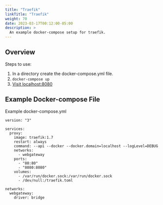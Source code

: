 ```yaml
---
title: "Traefik"
linkTitle: "Traefik"
weight: 70
date: 2023-03-17T00:12:00-05:00
description: >
  An example docker-compose setup for traefik.
---
```



## Overview

Steps to use:

1.  In a directory create the docker-compose.yml file.
1.  `docker-compose up`
1.  [Visit localhost:8080](http://localhost:8080)

## Example Docker-compose File

Example docker-compose.yml

```docker
version: "3"

services:
  proxy:
    image: traefik:1.7
    restart: always
    command: --api --docker --docker.domain=localhost --logLevel=DEBUG
    networks:
      - webgateway
    ports:
      - "80:80"
      - "8080:8080"
    volumes:
      - /var/run/docker.sock:/var/run/docker.sock
      - /dev/null:/traefik.toml

networks:
  webgateway:
    driver: bridge
```

<!-- ## References -->

<!-- Format for online resources: -->
<!-- Author Last Name, First Name. “Title of Work.” Title of Site, Sponsor or -->
<!-- Publisher (include only if different from website title or author), Date of -->
<!-- Publication or Update Date, URL. Accessed Date (only if no date of publication -->
<!-- or update date). -->

